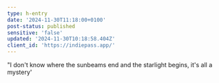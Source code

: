 ```yaml
---
type: h-entry
date: '2024-11-30T11:18:00+0100'
post-status: published
sensitive: 'false'
updated: '2024-11-30T10:18:58.404Z'
client_id: 'https://indiepass.app/'
---
```

"I don't know where the sunbeams end and the starlight begins, it's all a mystery'
